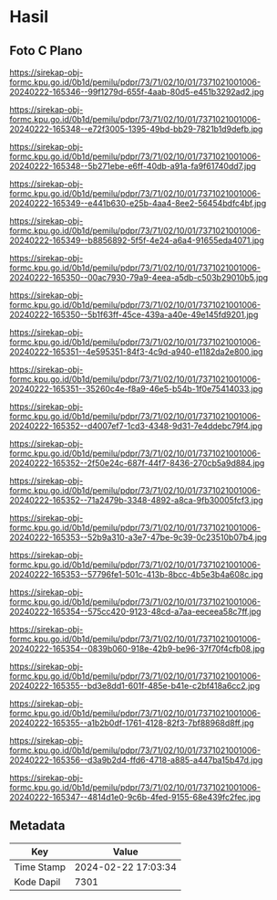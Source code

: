 # Hasil

## Foto C Plano

https://sirekap-obj-formc.kpu.go.id/0b1d/pemilu/pdpr/73/71/02/10/01/7371021001006-20240222-165346--99f1279d-655f-4aab-80d5-e451b3292ad2.jpg

https://sirekap-obj-formc.kpu.go.id/0b1d/pemilu/pdpr/73/71/02/10/01/7371021001006-20240222-165348--e72f3005-1395-49bd-bb29-7821b1d9defb.jpg

https://sirekap-obj-formc.kpu.go.id/0b1d/pemilu/pdpr/73/71/02/10/01/7371021001006-20240222-165348--5b271ebe-e6ff-40db-a91a-fa9f61740dd7.jpg

https://sirekap-obj-formc.kpu.go.id/0b1d/pemilu/pdpr/73/71/02/10/01/7371021001006-20240222-165349--e441b630-e25b-4aa4-8ee2-56454bdfc4bf.jpg

https://sirekap-obj-formc.kpu.go.id/0b1d/pemilu/pdpr/73/71/02/10/01/7371021001006-20240222-165349--b8856892-5f5f-4e24-a6a4-91655eda4071.jpg

https://sirekap-obj-formc.kpu.go.id/0b1d/pemilu/pdpr/73/71/02/10/01/7371021001006-20240222-165350--00ac7930-79a9-4eea-a5db-c503b29010b5.jpg

https://sirekap-obj-formc.kpu.go.id/0b1d/pemilu/pdpr/73/71/02/10/01/7371021001006-20240222-165350--5b1f63ff-45ce-439a-a40e-49e145fd9201.jpg

https://sirekap-obj-formc.kpu.go.id/0b1d/pemilu/pdpr/73/71/02/10/01/7371021001006-20240222-165351--4e595351-84f3-4c9d-a940-e1182da2e800.jpg

https://sirekap-obj-formc.kpu.go.id/0b1d/pemilu/pdpr/73/71/02/10/01/7371021001006-20240222-165351--35260c4e-f8a9-46e5-b54b-1f0e75414033.jpg

https://sirekap-obj-formc.kpu.go.id/0b1d/pemilu/pdpr/73/71/02/10/01/7371021001006-20240222-165352--d4007ef7-1cd3-4348-9d31-7e4ddebc79f4.jpg

https://sirekap-obj-formc.kpu.go.id/0b1d/pemilu/pdpr/73/71/02/10/01/7371021001006-20240222-165352--2f50e24c-687f-44f7-8436-270cb5a9d884.jpg

https://sirekap-obj-formc.kpu.go.id/0b1d/pemilu/pdpr/73/71/02/10/01/7371021001006-20240222-165352--71a2479b-3348-4892-a8ca-9fb30005fcf3.jpg

https://sirekap-obj-formc.kpu.go.id/0b1d/pemilu/pdpr/73/71/02/10/01/7371021001006-20240222-165353--52b9a310-a3e7-47be-9c39-0c23510b07b4.jpg

https://sirekap-obj-formc.kpu.go.id/0b1d/pemilu/pdpr/73/71/02/10/01/7371021001006-20240222-165353--57796fe1-501c-413b-8bcc-4b5e3b4a608c.jpg

https://sirekap-obj-formc.kpu.go.id/0b1d/pemilu/pdpr/73/71/02/10/01/7371021001006-20240222-165354--575cc420-9123-48cd-a7aa-eeceea58c7ff.jpg

https://sirekap-obj-formc.kpu.go.id/0b1d/pemilu/pdpr/73/71/02/10/01/7371021001006-20240222-165354--0839b060-918e-42b9-be96-37f70f4cfb08.jpg

https://sirekap-obj-formc.kpu.go.id/0b1d/pemilu/pdpr/73/71/02/10/01/7371021001006-20240222-165355--bd3e8dd1-601f-485e-b41e-c2bf418a6cc2.jpg

https://sirekap-obj-formc.kpu.go.id/0b1d/pemilu/pdpr/73/71/02/10/01/7371021001006-20240222-165355--a1b2b0df-1761-4128-82f3-7bf88968d8ff.jpg

https://sirekap-obj-formc.kpu.go.id/0b1d/pemilu/pdpr/73/71/02/10/01/7371021001006-20240222-165356--d3a9b2d4-ffd6-4718-a885-a447ba15b47d.jpg

https://sirekap-obj-formc.kpu.go.id/0b1d/pemilu/pdpr/73/71/02/10/01/7371021001006-20240222-165347--4814d1e0-9c6b-4fed-9155-68e439fc2fec.jpg


## Metadata

| Key        | Value               |
| ---------- | ------------------- |
| Time Stamp | 2024-02-22 17:03:34 |
| Kode Dapil | 7301                |



